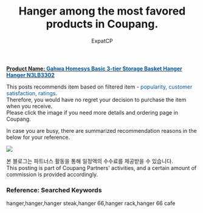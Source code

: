 ﻿---
layout: post
title:  "Hanger among the most favored products in Coupang."
author: ExpatCP
categories: [ Living ]
tags: [hanger,hanger,hanger steak,hanger 66,hanger rack,hanger 66 cafe]
image: https://thumbnail7.coupangcdn.com/thumbnails/remote/492x492ex/image/retail/images/2019/04/02/17/5/5f54bb0e-4972-42b5-8882-0c146850956c.jpg 
---

<a href="https://link.coupang.com/a/lQkp8"><b>Product Name: <font color='#01579B'>Gahwa Homesys Basic 3-tier Storage Basket Hanger Hanger N3LB3302</font></b></a>

This posts recommends item based on filtered item - <font color='#01579B'>popularity, customer satisfaction, ratings</font>.<br>
Therefore, you would have no regret your decision to purchase the item when you receive.<br>
Please click the image if you need more details and ordering page in Coupang. 

In case you are busy, there are summarized recommendation reasons in the below for your reference. 

<a href="https://link.coupang.com/a/lQkp8"><img src="https://thumbnail9.coupangcdn.com/thumbnails/remote/q89/image/retail/images/506545107309278-ef7f0c18-e43a-4611-aead-31826323a6ff.jpg"></a> 

본 블로그는 파트너스 활동을 통해 일정액의 수수료를 제공받을 수 있습니다.<br>
This posting is part of Coupang Partners' activities, and a certain amount of commission is provided accordingly.

### Reference: Searched Keywords  
hanger,hanger,hanger steak,hanger 66,hanger rack,hanger 66 cafe

